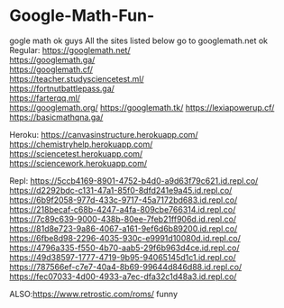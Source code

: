 # Google-Math-Fun-
gogle math ok guys
All the sites listed below go to googlemath.net ok
Regular:
https://googlemath.net/                       
https://googlemath.ga/               
https://googlemath.cf/             
https://teacher.studysciencetest.ml/                         
https://fortnutbattlepass.ga/              
https://farterqq.ml/     
https://googlemath.org/
https://googlemath.tk/
https://lexiapowerup.cf/
https://basicmathqna.ga/

Heroku:
https://canvasinstructure.herokuapp.com/                   
https://chemistryhelp.herokuapp.com/                 
https://sciencetest.herokuapp.com/      
https://sciencework.herokuapp.com/

Repl:
https://5ccb4169-8901-4752-b4d0-a9d63f79c621.id.repl.co/
https://d2292bdc-c131-47a1-85f0-8dfd241e9a45.id.repl.co/
https://6b9f2058-977d-433c-9717-45a7172bd683.id.repl.co/
https://218becaf-c68b-4247-a4fa-809cbe766314.id.repl.co/
https://7c89c639-9000-438b-80ee-7feb21ff906d.id.repl.co/
https://81d8e723-9a86-4067-a161-9ef6d6b89200.id.repl.co/
https://6fbe8d98-2296-4035-930c-e9991d10080d.id.repl.co/
https://4796a335-f550-4b70-aab5-29f6b963d4ce.id.repl.co/
https://49d38597-1777-4719-9b95-94065145d1c1.id.repl.co/
https://787566ef-c7e7-40a4-8b69-99644d846d88.id.repl.co/
https://fec07033-4d00-4933-a7ec-dfa32c1d48a3.id.repl.co/

ALSO:https://www.retrostic.com/roms/ funny
